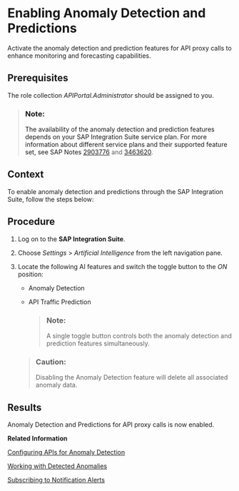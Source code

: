 <!-- loio98534a0f8d1d4c4d98bea4b84e762787 -->

# Enabling Anomaly Detection and Predictions

Activate the anomaly detection and prediction features for API proxy calls to enhance monitoring and forecasting capabilities.



<a name="loio98534a0f8d1d4c4d98bea4b84e762787__prereq_pkk_gsy_31c"/>

## Prerequisites

The role collection *APIPortal.Administrator* should be assigned to you.

> ### Note:  
> The availability of the anomaly detection and prediction features depends on your SAP Integration Suite service plan. For more information about different service plans and their supported feature set, see SAP Notes [2903776](https://me.sap.com/notes/2903776) and [3463620](https://me.sap.com/notes/3463620).



<a name="loio98534a0f8d1d4c4d98bea4b84e762787__context_ncd_4rs_21c"/>

## Context

To enable anomaly detection and predictions through the SAP Integration Suite, follow the steps below:



## Procedure

1.  Log on to the **SAP Integration Suite**.

2.  Choose *Settings* \> *Artificial Intelligence* from the left navigation pane.

3.  Locate the following AI features and switch the toggle button to the *ON* position:

    -   Anomaly Detection
    -   API Traffic Prediction

        > ### Note:  
        > A single toggle button controls both the anomaly detection and prediction features simultaneously.


    > ### Caution:  
    > Disabling the Anomaly Detection feature will delete all associated anomaly data.




<a name="loio98534a0f8d1d4c4d98bea4b84e762787__result_jpj_rrs_21c"/>

## Results

Anomaly Detection and Predictions for API proxy calls is now enabled.

**Related Information**  


[Configuring APIs for Anomaly Detection](configuring-apis-for-anomaly-detection-9e7e5d1.md "View or configure APIs for anomaly detection.")

[Working with Detected Anomalies](working-with-detected-anomalies-1c677b2.md "Access and analyze anomalies in the analytics dashboard. Discover details about the various types of anomalies, evaluate and resolve them.")

[Subscribing to Notification Alerts](subscribing-to-notification-alerts-88e96f4.md "Receive real-time alerts for anomaly detection services, delivered to your preferred communication channel.")

